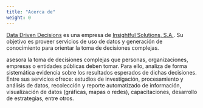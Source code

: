 ```yaml
---
title: "Acerca de"
weight: 0
---
```


[Data Driven Decisions](/) es una empresa de [Insightful Solutions, S.A.](https://www.insightful-s.com/). Su objetivo es proveer servicios de uso de datos y generación de conocimiento para orientar la toma de decisiones complejas. 


asesora la toma de decisiones complejas que personas, organizaciones, empresas o entidades públicas deben tomar. Para ello, analiza de forma sistemática evidencia sobre los resultados esperados de dichas decisiones. Entre sus servicios ofrece: estudios de investigación, procesamiento y análisis de datos, recolección y reporte automatizado de información, visualización de datos (gráficas, mapas o redes), capacitaciones, desarrollo de estrategias, entre otros.
